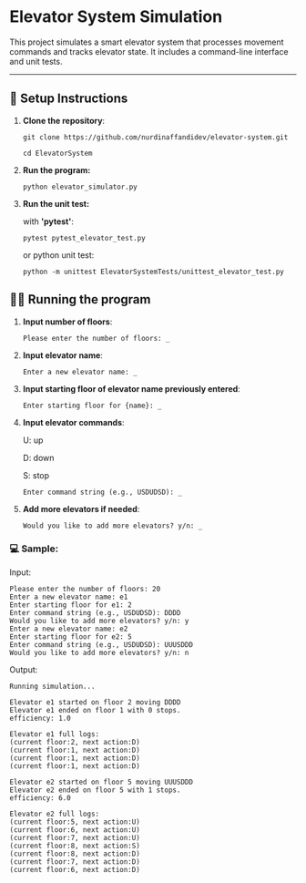 # Elevator System Simulation

This project simulates a smart elevator system that processes movement commands and tracks elevator state. It includes a command-line interface and unit tests.

---

## 🚀 Setup Instructions

1. **Clone the repository**:
   ```
   git clone https://github.com/nurdinaffandidev/elevator-system.git
   ```
   ```
   cd ElevatorSystem
   ```
   
2. **Run the program:**
   ```
   python elevator_simulator.py
   ```

3. **Run the unit test:**

   with **'pytest'**:
   ```
   pytest pytest_elevator_test.py   
   ```
   or python unit test:
   ```
   python -m unittest ElevatorSystemTests/unittest_elevator_test.py
   ```

## 🧑‍💻 Running the program

1. **Input number of floors**:
   ```
   Please enter the number of floors: _
   ```

2. **Input elevator name**:
   ```
   Enter a new elevator name: _
   ```

3. **Input starting floor of elevator name previously entered**:
   ```
   Enter starting floor for {name}: _
   ```
4. **Input elevator commands**:
   
   U: up

   D: down

   S: stop
   ```
   Enter command string (e.g., USDUDSD): _
   ```
5. **Add more elevators if needed**:
   ```
   Would you like to add more elevators? y/n: _
   ```

### 💻️ Sample:
  Input:
  
  ```
  Please enter the number of floors: 20
  Enter a new elevator name: e1
  Enter starting floor for e1: 2 
  Enter command string (e.g., USDUDSD): DDDD 
  Would you like to add more elevators? y/n: y
  Enter a new elevator name: e2
  Enter starting floor for e2: 5
  Enter command string (e.g., USDUDSD): UUUSDDD
  Would you like to add more elevators? y/n: n
  ```
  Output:
  ```
  Running simulation...
    
  Elevator e1 started on floor 2 moving DDDD
  Elevator e1 ended on floor 1 with 0 stops.
  efficiency: 1.0
  
  Elevator e1 full logs:
  (current floor:2, next action:D)
  (current floor:1, next action:D)
  (current floor:1, next action:D)
  (current floor:1, next action:D)

  Elevator e2 started on floor 5 moving UUUSDDD
  Elevator e2 ended on floor 5 with 1 stops.
  efficiency: 6.0

  Elevator e2 full logs:
  (current floor:5, next action:U)
  (current floor:6, next action:U)
  (current floor:7, next action:U)
  (current floor:8, next action:S)
  (current floor:8, next action:D)
  (current floor:7, next action:D)
  (current floor:6, next action:D)
  ```